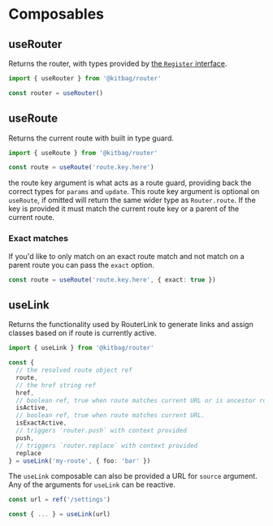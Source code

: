 # Composables

## useRouter

Returns the router, with types provided by [the `Register` interface](/getting-started#update-registered-router).

```ts
import { useRouter } from '@kitbag/router'

const router = useRouter()
```

## useRoute

Returns the current route with built in type guard.

```ts
import { useRoute } from '@kitbag/router'

const route = useRoute('route.key.here')
```

the route key argument is what acts as a route guard, providing back the correct types for `params` and `update`. This route key argument is optional on `useRoute`, if omitted will return the same wider type as `Router.route`. If the key is provided it must match the current route key or a parent of the current route.

### Exact matches
If you'd like to only match on an exact route match and not match on a parent route you can pass the `exact` option.

```ts
const route = useRoute('route.key.here', { exact: true })
```

## useLink

Returns the functionality used by RouterLink to generate links and assign classes based on if route is currently active.

```ts
import { useLink } from '@kitbag/router'

const {
  // the resolved route object ref
  route,
  // the href string ref
  href,
  // boolean ref, true when route matches current URL or is ancestor route that matches current URL.
  isActive,
  // boolean ref, true when route matches current URL.
  isExactActive,
  // triggers `router.push` with context provided
  push,
  // triggers `router.replace` with context provided
  replace
} = useLink('my-route', { foo: 'bar' })
```

The `useLink` composable can also be provided a URL for `source` argument. Any of the arguments for `useLink` can be reactive.

```ts
const url = ref('/settings')

const { ... } = useLink(url)
```
